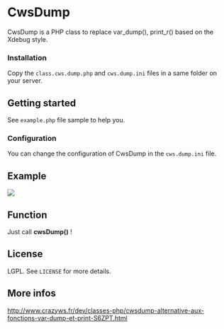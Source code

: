 # CwsDump

CwsDump is a PHP class to replace var_dump(), print_r() based on the Xdebug style.

### Installation

Copy the ``class.cws.dump.php`` and ``cws.dump.ini`` files in a same folder on your server.

## Getting started

See ``example.php`` file sample to help you.

### Configuration

You can change the configuration of CwsDump in the ``cws.dump.ini`` file.

## Example

![](http://static.crazyws.fr/resources/blog/2013/09/cwsdump-var-dump-xdebug-full3.png)

## Function

Just call **cwsDump()** !

## License

LGPL. See ``LICENSE`` for more details.

## More infos

http://www.crazyws.fr/dev/classes-php/cwsdump-alternative-aux-fonctions-var-dump-et-print-S6ZPT.html
